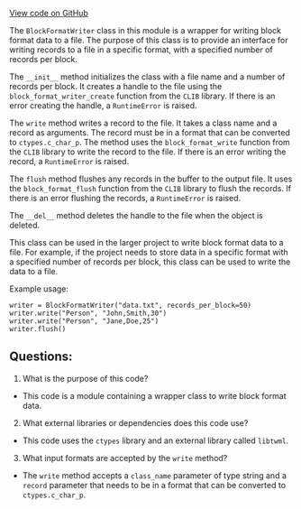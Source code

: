 [View code on GitHub](https://github.com/misbahsy/the-algorithm/twml/twml/block_format_writer.py)

The `BlockFormatWriter` class in this module is a wrapper for writing block format data to a file. The purpose of this class is to provide an interface for writing records to a file in a specific format, with a specified number of records per block. 

The `__init__` method initializes the class with a file name and a number of records per block. It creates a handle to the file using the `block_format_writer_create` function from the `CLIB` library. If there is an error creating the handle, a `RuntimeError` is raised. 

The `write` method writes a record to the file. It takes a class name and a record as arguments. The record must be in a format that can be converted to `ctypes.c_char_p`. The method uses the `block_format_write` function from the `CLIB` library to write the record to the file. If there is an error writing the record, a `RuntimeError` is raised. 

The `flush` method flushes any records in the buffer to the output file. It uses the `block_format_flush` function from the `CLIB` library to flush the records. If there is an error flushing the records, a `RuntimeError` is raised. 

The `__del__` method deletes the handle to the file when the object is deleted. 

This class can be used in the larger project to write block format data to a file. For example, if the project needs to store data in a specific format with a specified number of records per block, this class can be used to write the data to a file. 

Example usage:

```
writer = BlockFormatWriter("data.txt", records_per_block=50)
writer.write("Person", "John,Smith,30")
writer.write("Person", "Jane,Doe,25")
writer.flush()
```
## Questions: 
 1. What is the purpose of this code?
- This code is a module containing a wrapper class to write block format data.

2. What external libraries or dependencies does this code use?
- This code uses the `ctypes` library and an external library called `libtwml`.

3. What input formats are accepted by the `write` method?
- The `write` method accepts a `class_name` parameter of type string and a `record` parameter that needs to be in a format that can be converted to `ctypes.c_char_p`.